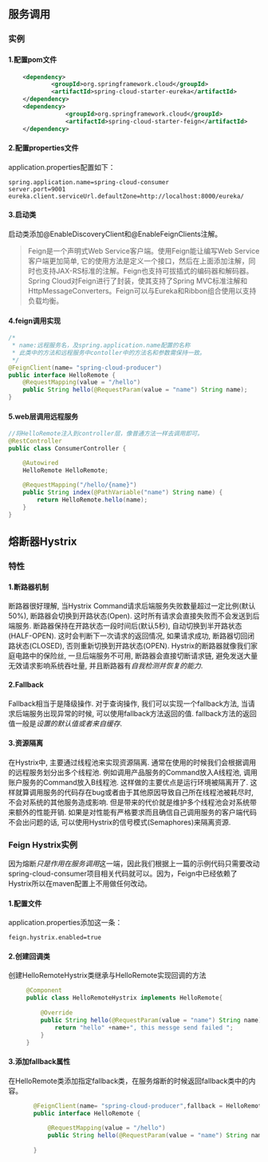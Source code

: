 ## 服务调用
### 实例
#### 1.配置pom文件
```xml
	<dependency>
			<groupId>org.springframework.cloud</groupId>
			<artifactId>spring-cloud-starter-eureka</artifactId>
	</dependency>
	<dependency>
    			<groupId>org.springframework.cloud</groupId>
    			<artifactId>spring-cloud-starter-feign</artifactId>
    </dependency>
```
#### 2.配置properties文件
application.properties配置如下：
```
spring.application.name=spring-cloud-consumer
server.port=9001
eureka.client.serviceUrl.defaultZone=http://localhost:8000/eureka/
```
#### 3.启动类
启动类添加@EnableDiscoveryClient和@EnableFeignClients注解。
>Feign是一个声明式Web Service客户端。使用Feign能让编写Web Service客户端更加简单, 它的使用方法是定义一个接口，然后在上面添加注解，同时也支持JAX-RS标准的注解。Feign也支持可拔插式的编码器和解码器。Spring Cloud对Feign进行了封装，使其支持了Spring MVC标准注解和HttpMessageConverters。Feign可以与Eureka和Ribbon组合使用以支持负载均衡。
#### 4.feign调用实现
```java
/*
 * name:远程服务名，及spring.application.name配置的名称
 * 此类中的方法和远程服务中contoller中的方法名和参数需保持一致。 
 */
@FeignClient(name= "spring-cloud-producer")
public interface HelloRemote {
    @RequestMapping(value = "/hello")
    public String hello(@RequestParam(value = "name") String name);
}
```
#### 5.web层调用远程服务
```java
//将HelloRemote注入到controller层，像普通方法一样去调用即可。
@RestController
public class ConsumerController {

    @Autowired
    HelloRemote HelloRemote;
	
    @RequestMapping("/hello/{name}")
    public String index(@PathVariable("name") String name) {
        return HelloRemote.hello(name);
    }
}
```
## 熔断器Hystrix
### 特性
#### 1.断路器机制
断路器很好理解, 当Hystrix Command请求后端服务失败数量超过一定比例(默认50%), 断路器会切换到开路状态(Open). 这时所有请求会直接失败而不会发送到后端服务. 断路器保持在开路状态一段时间后(默认5秒), 自动切换到半开路状态(HALF-OPEN). 这时会判断下一次请求的返回情况, 如果请求成功, 断路器切回闭路状态(CLOSED), 否则重新切换到开路状态(OPEN). Hystrix的断路器就像我们家庭电路中的保险丝, 一旦后端服务不可用, 断路器会直接切断请求链, 避免发送大量无效请求影响系统吞吐量, 并且断路器有*自我检测并恢复的能力*.
#### 2.Fallback
Fallback相当于是降级操作. 对于查询操作, 我们可以实现一个fallback方法, 当请求后端服务出现异常的时候, 可以使用fallback方法返回的值. fallback方法的返回值一般是*设置的默认值或者来自缓存*.
#### 3.资源隔离
在Hystrix中, 主要通过线程池来实现资源隔离. 通常在使用的时候我们会根据调用的远程服务划分出多个线程池. 例如调用产品服务的Command放入A线程池, 调用账户服务的Command放入B线程池. 这样做的主要优点是运行环境被隔离开了. 这样就算调用服务的代码存在bug或者由于其他原因导致自己所在线程池被耗尽时, 不会对系统的其他服务造成影响. 但是带来的代价就是维护多个线程池会对系统带来额外的性能开销. 如果是对性能有严格要求而且确信自己调用服务的客户端代码不会出问题的话, 可以使用Hystrix的信号模式(Semaphores)来隔离资源.
### Feign Hystrix实例
因为熔断*只是作用在服务调用*这一端，因此我们根据上一篇的示例代码只需要改动spring-cloud-consumer项目相关代码就可以。因为，Feign中已经依赖了Hystrix所以在maven配置上不用做任何改动。
#### 1.配置文件
application.properties添加这一条：
```properties
feign.hystrix.enabled=true
```
#### 2.创建回调类
创建HelloRemoteHystrix类继承与HelloRemote实现回调的方法
```java
     @Component
     public class HelloRemoteHystrix implements HelloRemote{
     
         @Override
         public String hello(@RequestParam(value = "name") String name) {
             return "hello" +name+", this messge send failed ";
         }
     }
```   
#### 3.添加fallback属性
在HelloRemote类添加指定fallback类，在服务熔断的时候返回fallback类中的内容。
```java
       @FeignClient(name= "spring-cloud-producer",fallback = HelloRemoteHystrix.class)
       public interface HelloRemote {
       
           @RequestMapping(value = "/hello")
           public String hello(@RequestParam(value = "name") String name);
       
       }
```       


